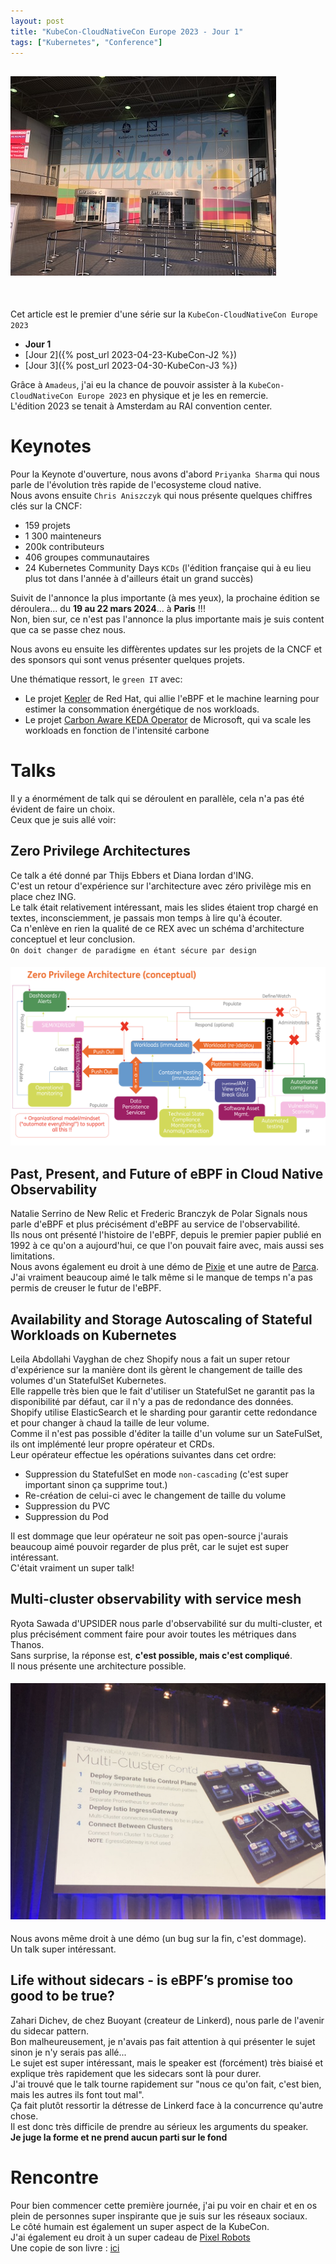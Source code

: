```yaml
---
layout: post
title: "KubeCon-CloudNativeCon Europe 2023 - Jour 1"
tags: ["Kubernetes", "Conference"]
---
```


## ![](/assets/images/2023-04-19-KubeCon_Entrance.jpeg)

<br>

Cet article est le premier d'une série sur la `KubeCon-CloudNativeCon Europe 2023`
- __Jour 1__
- [Jour 2]({% post_url 2023-04-23-KubeCon-J2 %})
- [Jour 3]({% post_url 2023-04-30-KubeCon-J3 %})

Grâce à `Amadeus`, j'ai eu la chance de pouvoir assister à la `KubeCon-CloudNativeCon Europe 2023` en physique et je les en remercie.  
L'édition 2023 se tenait à Amsterdam au RAI convention center.

# Keynotes

Pour la Keynote d'ouverture, nous avons d'abord `Priyanka Sharma` qui nous parle de l'évolution très rapide de l'ecosysteme cloud native.  
Nous avons ensuite `Chris Aniszczyk` qui nous présente quelques chiffres clés sur la CNCF:
- 159 projets
- 1 300 mainteneurs
- 200k contributeurs
- 406 groupes communautaires
- 24 Kubernetes Community Days `KCDs` (l'édition française qui à eu lieu plus tot dans l'année à d'ailleurs était un grand succès)

Suivit de l'annonce la plus importante (à mes yeux), la prochaine édition se déroulera... du __19 au 22 mars 2024__... à __Paris__ !!!  
Non, bien sur, ce n'est pas l'annonce la plus importante mais je suis content que ca se passe chez nous.  

Nous avons eu ensuite les diffèrentes updates sur les projets de la CNCF et des sponsors qui sont venus présenter quelques projets.

Une thématique ressort, le `green IT` avec:
- Le projet [Kepler](https://next.redhat.com/project/kepler/) de Red Hat, qui allie l'eBPF et le machine learning pour estimer la consommation énergétique de nos workloads.
- Le projet [Carbon Aware KEDA Operator](https://github.com/Azure/carbon-aware-keda-operator) de Microsoft, qui va scale les workloads en fonction de l'intensité carbone

# Talks

Il y a énormément de talk qui se déroulent en parallèle, cela n'a pas été évident de faire un choix.  
Ceux que je suis allé voir:

## Zero Privilege Architectures

Ce talk a été donné par Thijs Ebbers et Diana Iordan d'ING.  
C'est un retour d'expérience sur l'architecture avec zéro privilège mis en place chez ING.  
Le talk était relativement intéressant, mais les slides étaient trop chargé en textes, inconsciemment, je passais mon temps à lire qu'à écouter.  
Ca n'enlève en rien la qualité de ce REX avec un schéma d'architecture conceptuel et leur conclusion.  
`On doit changer de paradigme en étant sécure par design`
#### ![](/assets/images/2023-04-20-zero-priviledge.png)

## Past, Present, and Future of eBPF in Cloud Native Observability

Natalie Serrino de New Relic et Frederic Branczyk de Polar Signals nous parle d'eBPF et plus précisément d'eBPF au service de l'observabilité.  
Ils nous ont présenté l'histoire de l'eBPF, depuis le premier papier publié en 1992 à ce qu'on a aujourd'hui, ce que l'on pouvait faire avec, mais aussi ses limitations.  
Nous avons également eu droit à une démo de [Pixie](https://github.com/pixie-io/pixie) et une autre de [Parca](https://github.com/parca-dev/parca-agent).  
J'ai vraiment beaucoup aimé le talk même si le manque de temps n'a pas permis de creuser le futur de l'eBPF.

## Availability and Storage Autoscaling of Stateful Workloads on Kubernetes

Leila Abdollahi Vayghan de chez Shopify nous a fait un super retour d'expérience sur la manière dont ils gèrent le changement de taille des volumes d'un StatefulSet Kubernetes.  
Elle rappelle très bien que le fait d'utiliser un StatefulSet ne garantit pas la disponibilité par défaut, car il n'y a pas de redondance des données.  
Shopify utilise ElasticSearch et le sharding pour garantir cette redondance et pour changer à chaud la taille de leur volume.  
Comme il n'est pas possible d'éditer la taille d'un volume sur un SateFulSet, ils ont implémenté leur propre opérateur et CRDs.  
Leur opérateur effectue les opérations suivantes dans cet ordre:
- Suppression du StatefulSet en mode `non-cascading` (c'est super important sinon ça supprime tout.)
- Re-création de celui-ci avec le changement de taille du volume
- Suppression du PVC
- Suppression du Pod

Il est dommage que leur opérateur ne soit pas open-source j'aurais beaucoup aimé pouvoir regarder de plus prêt, car le sujet est super intéressant.  
C'était vraiment un super talk!

## Multi-cluster observability with service mesh

Ryota Sawada d'UPSIDER nous parle d'observabilité sur du multi-cluster, et plus précisément comment faire pour avoir toutes les métriques dans Thanos.  
Sans surprise, la réponse est, __c'est possible, mais c'est compliqué__.  
Il nous présente une architecture possible.  
#### ![](/assets/images/2023-04-19-multi-cluster.jpeg)
Nous avons même droit à une démo (un bug sur la fin, c'est dommage).  
Un talk super intéressant.

## Life without sidecars - is eBPF’s promise too good to be true?

Zahari Dichev, de chez Buoyant (createur de Linkerd), nous parle de l'avenir du sidecar pattern.  
Bon malheureusement, je n'avais pas fait attention à qui présenter le sujet sinon je n'y serais pas allé...  
Le sujet est super intéressant, mais le speaker est (forcément) très biaisé et explique très rapidement que les sidecars sont là pour durer.  
J'ai trouvé que le talk tourne rapidement sur "nous ce qu'on fait, c'est bien, mais les autres ils font tout mal".  
Ça fait plutôt ressortir la détresse de Linkerd face à la concurrence qu'autre chose.  
Il est donc très difficile de prendre au sérieux les arguments du speaker.  
__Je juge la forme et ne prend aucun parti sur le fond__

# Rencontre

Pour bien commencer cette première journée, j'ai pu voir en chair et en os plein de personnes super inspirante que je suis sur les réseaux sociaux.  
Le côté humain est également un super aspect de la KubeCon.  
J'ai également eu droit à un super cadeau de [Pixel Robots](https://pixelrobots.co.uk)  
Une copie de son livre : [ici](https://twitter.com/alarco_l/status/1648763316150362116?s=20)